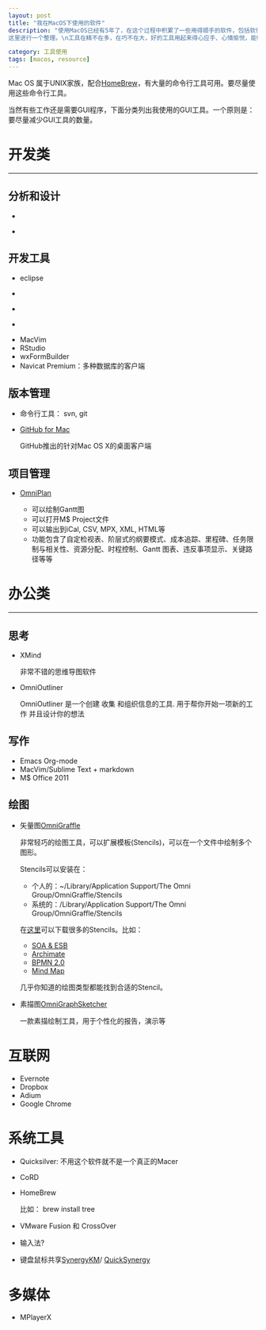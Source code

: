 ```yaml
---
layout: post
title: "我在MacOS下使用的软件"
description: "使用MacOS已经有5年了，在这个过程中积累了一些用得顺手的软件，包括软件开发、思考、绘图、写作、系统工具、互联网工具等。
这里进行一个整理。\n工具在精不在多，在巧不在大，好的工具用起来得心应手、心情愉悦，能够提高工作效率。"

category: 工具使用
tags: [macos, resource]
---
```


Mac OS 属于UNIX家族，配合[HomeBrew]()，有大量的命令行工具可用。要尽量使用这些命令行工具。

当然有些工作还是需要GUI程序，下面分类列出我使用的GUI工具。一个原则是：要尽量减少GUI工具的数量。

# 开发类
---

## 分析和设计

- ~~~ Archi：一个绘制ArchiMate的工具 ~~~ （ 改用办公类-> 绘图 -> OmniGraffle )
- ~~~ VP-UML ~~~ (用手绘图拍照 + OmniGraffle代替)

## 开发工具

- eclipse
- ~~~ PyCharm ~~~(改用MacVim)
- ~~~ Emacs ~~~ (改用MacVim)
- ~~~ Sublime Text ~~~(改用MacVim)
- MacVim
- RStudio
- wxFormBuilder
- Navicat Premium：多种数据库的客户端


## 版本管理

- 命令行工具： svn, git

- [GitHub for Mac]()

  GitHub推出的针对Mac OS X的桌面客户端   

## 项目管理

- [OmniPlan]()

  + 可以绘制Gantt图
  + 可以打开M$ Project文件
  + 可以输出到iCal, CSV, MPX, XML, HTML等
  + 功能包含了自定检视表、阶层式的纲要模式、成本追踪、里程碑、任务限制与相关性、资源分配、时程控制、Gantt 图表、违反事项显示、关键路径等等

# 办公类
---

## 思考

- XMind

  非常不错的思维导图软件

- OmniOutliner
 
  OmniOutliner 是一个创建 收集 和组织信息的工具. 用于帮你开始一项新的工作 并且设计你的想法

## 写作

- Emacs Org-mode
- MacVim/Sublime Text + markdown
- M$ Office 2011

## 绘图

- 矢量图[OmniGraffle]()
  
  非常轻巧的绘图工具，可以扩展模板(Stencils)，可以在一个文件中绘制多个图形。

  Stencils可以安装在：
  
  - 个人的：~/Library/Application Support/The Omni Group/OmniGraffle/Stencils
  - 系统的：/Library/Application Support/The Omni Group/OmniGraffle/Stencils
    
  在[这里](https://www.graffletopia.com/)可以下载很多的Stencils。比如：

  + [SOA & ESB](https://www.graffletopia.com/stencils/301)
  + [Archimate](https://www.graffletopia.com/search/archimate)
  + [BPMN 2.0](https://www.graffletopia.com/stencils/699)
  + [Mind Map](https://www.graffletopia.com/stencils/29)

  几乎你知道的绘图类型都能找到合适的Stencil。

- 素描图[OmniGraphSketcher]()
  
  一款素描绘制工具，用于个性化的报告，演示等

# 互联网

- Evernote
- Dropbox
- Adium
- Google Chrome

# 系统工具

- Quicksilver: 不用这个软件就不是一个真正的Macer
- CoRD
- HomeBrew

  比如：
	brew install tree
- VMware Fusion 和 CrossOver


- 输入法?

- 键盘鼠标共享[SynergyKM]()/ [QuickSynergy]()

# 多媒体

- MPlayerX

